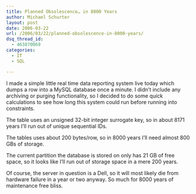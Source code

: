 ```yaml
---
title: Planned Obsolescence… in 8000 Years
author: Michael Schurter
layout: post
date: 2006-03-22
url: /2006/03/22/planned-obsolescence-in-8000-years/
dsq_thread_id:
  - 463870069
categories:
  - IT
  - SQL

---
```

I made a simple little real time data reporting system live today which dumps a row into a MySQL database once a minute. I didn&#8217;t include any archiving or purging functionality, so I decided to do some quick calculations to see how long this system could run before running into constraints.

The table uses an unsigned 32-bit integer surrogate key, so in about 8171 years I&#8217;ll run out of unique sequential IDs.

The tables uses about 200 bytes/row, so in 8000 years I&#8217;ll need almost 800 GBs of storage.

The current partition the database is stored on only has 21 GB of free space, so it looks like I&#8217;ll run out of storage space in a mere 200 years.

Of course, the server in question is a Dell, so it will most likely die from hardware failure in a year or two anyway. So much for 8000 years of maintenance free bliss.